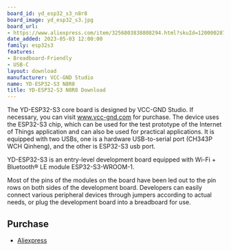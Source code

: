 ```yaml
---
board_id: yd_esp32_s3_n8r8
board_image: yd_esp32_s3.jpg
board_url:
- https://www.aliexpress.com/item/3256803838808294.html?skuId=12000028793982305
date_added: 2023-05-03 12:00:00
family: esp32s3
features:
- Breadboard-Friendly
- USB-C
layout: download
manufacturer: VCC-GND Studio
name: YD-ESP32-S3 N8R8
title: YD-ESP32-S3 N8R8 Download
---
```


The YD-ESP32-S3 core board is designed by VCC-GND Studio. If necessary, you can visit www.vcc-gnd.com for purchase. The device uses the ESP32-S3 chip, which can be used for the test prototype of the Internet of Things application and can also be used for practical applications. It is equipped with two USBs, one is a hardware USB-to-serial port (CH343P WCH Qinheng), and the other is ESP32-S3 usb port.

YD-ESP32-S3 is an entry-level development board equipped with Wi-Fi + Bluetooth® LE module ESP32-S3-WROOM-1.

Most of the pins of the modules on the board have been led out to the pin rows on both sides of the development board. Developers can easily connect various peripheral devices through jumpers according to actual needs, or plug the development board into a breadboard for use.

## Purchase
* [Aliexpress](https://www.aliexpress.com/item/3256803838808294.html?skuId=12000028793982305)
